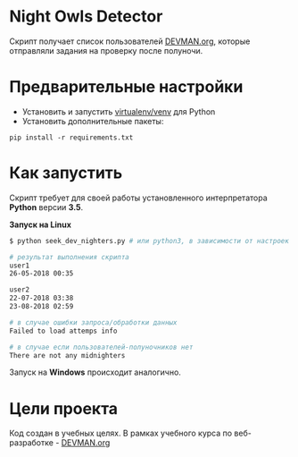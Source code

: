 # Night Owls Detector

Скрипт получает список пользователей [DEVMAN.org](https://devman.org), которые отправляли задания на проверку после полуночи.

# Предварительные настройки

- Установить и запустить [virtualenv/venv](https://devman.org/encyclopedia/pip/pip_virtualenv/) для Python
- Установить дополнительные пакеты:
```
pip install -r requirements.txt
```

# Как запустить

Скрипт требует для своей работы установленного интерпретатора **Python** версии **3.5**.

**Запуск на Linux**

```bash
$ python seek_dev_nighters.py # или python3, в зависимости от настроек системы

# результат выполнения скрипта
user1
26-05-2018 00:35

user2
22-07-2018 03:38
23-08-2018 02:59

# в случае ошибки запроса/обработки данных
Failed to load attemps info

# в случае если пользователей-полуночников нет
There are not any midnighters

```

Запуск на **Windows** происходит аналогично.

# Цели проекта

Код создан в учебных целях. В рамках учебного курса по веб-разработке - [DEVMAN.org](https://devman.org)
